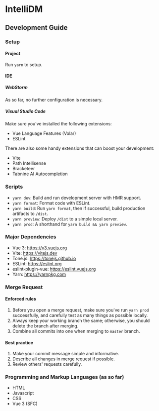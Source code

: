 # IntelliDM

## Development Guide

### Setup

#### Project

Run `yarn` to setup.

#### IDE

##### WebStorm

As so far, no further configuration is necessary.

##### Visual Studio Code

Make sure you've installed the following extensions:
- Vue Language Features (Volar)
- ESLint

There are also some handy extensions that can boost your development:
- Vite
- Path Intellisense
- Bracketeer
- Tabnine AI Autocompletion

### Scripts

- `yarn dev`: Build and run development server with HMR support.
- `yarn format`: Format code with ESLint.
- `yarn build`: Run `yarn format`, then if successful, build production artifacts to `/dist`.
- `yarn preview`: Deploy `/dist` to a simple local server.
- `yarn prod`: A shorthand for `yarn build && yarn preview`.

### Major Dependencies

- Vue 3: https://v3.vuejs.org
- Vite: https://vitejs.dev
- Tone.js: https://tonejs.github.io
- ESLint: https://eslint.org
- eslint-plugin-vue: https://eslint.vuejs.org
- Yarn: https://yarnpkg.com

### Merge Request

#### Enforced rules

1. Before you open a merge request, make sure you've run `yarn prod` successfully, and carefully test as many things as
   possible locally.
2. Always keep your working branch the same; otherwise, you should delete the branch after merging.
3. Combine all commits into one when merging to `master` branch.

#### Best practice

1. Make your commit message simple and informative.
2. Describe all changes in merge request if possible.
3. Review others' requests carefully.

### Programming and Markup Languages (as so far)

- HTML
- Javascript
- CSS
- Vue 3 (SFC)